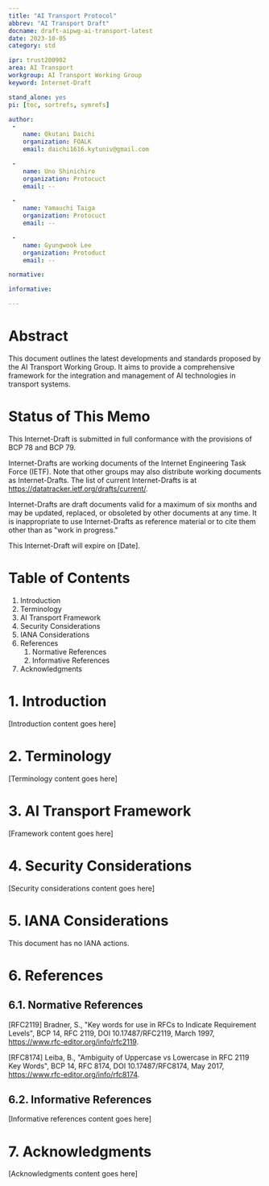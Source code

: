```yaml
---
title: "AI Transport Protocol"
abbrev: "AI Transport Draft"
docname: draft-aipwg-ai-transport-latest
date: 2023-10-05
category: std

ipr: trust200902
area: AI Transport
workgroup: AI Transport Working Group
keyword: Internet-Draft

stand_alone: yes
pi: [toc, sortrefs, symrefs]

author:
 -
	name: Okutani Daichi
	organization: FOALK
	email: daichi1616.kytuniv@gmail.com

 - 
	name: Uno Shinichiro
	organization: Protocuct
	email: --

 -
	name: Yamauchi Taiga
	organization: Protocuct
	email: --

 -
	name: Gyungwook Lee
	organization: Protoduct
	email: --

normative:

informative:

---
```



# Abstract

This document outlines the latest developments and standards proposed by the AI Transport Working Group. It aims to provide a comprehensive framework for the integration and management of AI technologies in transport systems.

# Status of This Memo

This Internet-Draft is submitted in full conformance with the provisions of BCP 78 and BCP 79.

Internet-Drafts are working documents of the Internet Engineering Task Force (IETF). Note that other groups may also distribute working documents as Internet-Drafts. The list of current Internet-Drafts is at https://datatracker.ietf.org/drafts/current/.

Internet-Drafts are draft documents valid for a maximum of six months and may be updated, replaced, or obsoleted by other documents at any time. It is inappropriate to use Internet-Drafts as reference material or to cite them other than as "work in progress."

This Internet-Draft will expire on [Date].

# Table of Contents

1. Introduction
2. Terminology
3. AI Transport Framework
4. Security Considerations
5. IANA Considerations
6. References
   1. Normative References
   2. Informative References
7. Acknowledgments

# 1. Introduction

[Introduction content goes here]

# 2. Terminology

[Terminology content goes here]

# 3. AI Transport Framework

[Framework content goes here]

# 4. Security Considerations

[Security considerations content goes here]

# 5. IANA Considerations

This document has no IANA actions.

# 6. References

## 6.1. Normative References

[RFC2119] Bradner, S., "Key words for use in RFCs to Indicate Requirement Levels", BCP 14, RFC 2119, DOI 10.17487/RFC2119, March 1997, <https://www.rfc-editor.org/info/rfc2119>.

[RFC8174] Leiba, B., "Ambiguity of Uppercase vs Lowercase in RFC 2119 Key Words", BCP 14, RFC 8174, DOI 10.17487/RFC8174, May 2017, <https://www.rfc-editor.org/info/rfc8174>.

## 6.2. Informative References

[Informative references content goes here]

# 7. Acknowledgments

[Acknowledgments content goes here]

